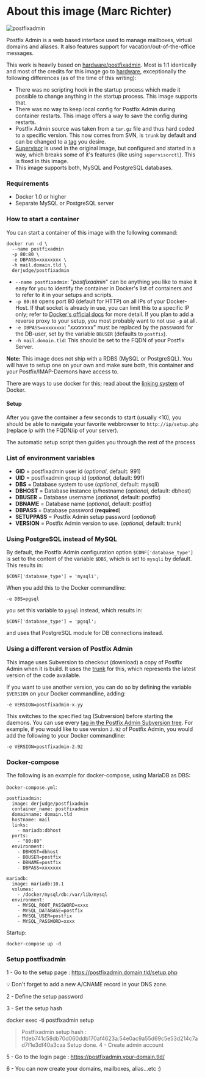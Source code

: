 # About this image (Marc Richter)

![postfixadmin](http://i.imgur.com/UCtvKHR.png "postfixadmin")

Postfix Admin is a web based interface used to manage mailboxes, virtual domains and aliases. It also features support for vacation/out-of-the-office messages.

This work is heavily based on [hardware/postfixadmin](https://github.com/hardware/postfixadmin). Most is 1:1 identically and most of the credits for this image go to [hardware](https://github.com/hardware), exceptionally the following differences (as of the time of this writing):

- There was no scripting hook in the startup process which made it possible to change anything in the startup process. This image supports that.
- There was no way to keep local config for Postfix Admin during container restarts. This image offers a way to save the config during restarts.
- Postfix Admin source was taken from a ``tar.gz`` file and thus hard coded to a specific version. This now comes from SVN, is ``trunk`` by default and can be changed to a [tag](http://svn.code.sf.net/p/postfixadmin/code/tags/) you desire.
- [Supervisor](http://supervisord.org/) is used in the original image, but configured and started in a way, which breaks some of it's features (like using ``supervisorctl``). This is fixed in this image.
- This image supports both, MySQL and PostgreSQL databases.

### Requirements

- Docker 1.0 or higher
- Separate MySQL or PostgreSQL server

### How to start a container

You can start a container of this image with the following command:

```
docker run -d \
  --name postfixadmin
  -p 80:80 \
  -e DBPASS=xxxxxxxx \
  -h mail.domain.tld \
  derjudge/postfixadmin
```

- ``--name postfixadmin``: "*postfixadmin*" can be anything you like to make it easy for you to identify the container in Docker's list of containers and to refer to it in your setups and scripts.
- ``-p 80:80`` opens port 80 (default for HTTP) on all IPs of your Docker-Host. If that socket is already in use, you can limit this to a specific IP only; refer to [Docker's official docs](https://docs.docker.com/engine/reference/run/#expose-incoming-ports) for more detail. If you plan to add a reverse proxy to your setup, you most probably want to not use ``-p`` at all.
- ``-e DBPASS=xxxxxxxx``: "*xxxxxxxx*" must be replaced by the password for the DB-user, set by the variable ``DBUSER`` (defaults to ``postfix``).
- ``-h mail.domain.tld``: This should be set to the FQDN of your Postfix Server.

**Note:** This image does not ship with a RDBS (MySQL or PostgreSQL). You will have to setup one on your own and make sure both, this container and your Postfix/IMAP-Daemons have access to.

There are ways to use docker for this; read about the [linking system](https://docs.docker.com/engine/userguide/networking/default_network/dockerlinks/#connect-with-the-linking-system) of Docker.

#### Setup

After you gave the container a few seconds to start (usually <10), you should be able to navigate your favorite webbrowser to ``http://ip/setup.php`` (replace *ip* with the FQDN/ip of your server).

The automatic setup script then guides you through the rest of the process

### List of environment variables

- **GID** = postfixadmin user id (*optional*, default: 991)
- **UID** = postfixadmin group id (*optional*, default: 991)
- **DBS** = Database system to use (*optional*, default: mysqli)
- **DBHOST** = Database instance ip/hostname (*optional*, default: dbhost)
- **DBUSER** = Database username (*optional*, default: postfix)
- **DBNAME** = Database name (*optional*, default: postfix)
- **DBPASS** = Database password (**required**)
- **SETUPPASS** = Postfix Admin setup password (*optional*)
- **VERSION** = Postfix Admin version to use. (*optional*, default: trunk)

### Using PostgreSQL instead of MySQL

By default, the Postfix Admin configuration option ``$CONF['database_type']`` is set to the content of the variable ``$DBS``, which is set to ``mysqli`` by default. This results in:

```
$CONF['database_type'] = 'mysqli';
```

When you add this to the Docker commandline:

```
-e DBS=pgsql
```

you set this variable to ``pgsql`` instead, which results in:

```
$CONF['database_type'] = 'pgsql';
```

and uses that PostgreSQL module for DB connections instead.

### Using a different version of Postfix Admin

This image uses Subversion to checkout (download) a copy of Postfix Admin when it is build. It uses the [trunk](http://svn.code.sf.net/p/postfixadmin/code/trunk) for this, which represents the latest version of the code available.

If you want to use another version, you can do so by defining the variable ``$VERSION`` on your Docker commandline, adding:

```
-e VERSION=postfixadmin-x.yy
```

This switches to the specified tag (Subversion) before starting the daemons.
You can use every [tag in the Postfix Admin Subversion tree](http://svn.code.sf.net/p/postfixadmin/code/tags/). For example, if you would like to use version ``2.92`` of Postfix Admin, you would add the following to your Docker commandline:

```
-e VERSION=postfixadmin-2.92
```

### Docker-compose

The following is an example for docker-compose, using MariaDB as DBS:

``Docker-compose.yml``:

```
postfixadmin:
  image: derjudge/postfixadmin
  container_name: postfixadmin
  domainname: domain.tld
  hostname: mail
  links:
    - mariadb:dbhost
  ports:
    - "80:80"
  environment:
    - DBHOST=dbhost
    - DBUSER=postfix
    - DBNAME=postfix
    - DBPASS=xxxxxxx

mariadb:
  image: mariadb:10.1
  volumes:
    - /docker/mysql/db:/var/lib/mysql
  environment:
    - MYSQL_ROOT_PASSWORD=xxxx
    - MYSQL_DATABASE=postfix
    - MYSQL_USER=postfix
    - MYSQL_PASSWORD=xxxx
```

Startup:

```
docker-compose up -d
```

### Setup postfixadmin

1 - Go to the setup page : https://postfixadmin.domain.tld/setup.php

:bulb: Don't forget to add a new A/CNAME record in your DNS zone.

2 - Define the setup password

3 - Set the setup hash

docker exec -ti postfixadmin setup

> Postfixadmin setup hash : ffdeb741c58db70d060ddb170af4623a:54e0ac9a55d69c5e53d214c7ad7f1e3df40a3caa
Setup done.
4 - Create admin account

5 - Go to the login page : https://postfixadmin.your-domain.tld/

6 - You can now create your domains, mailboxes, alias...etc :)
